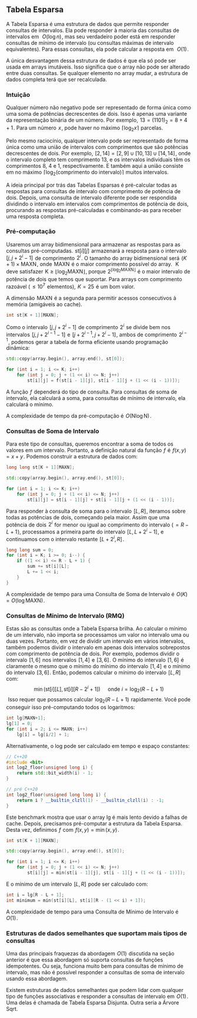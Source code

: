 ## Tabela Esparsa
A Tabela Esparsa é uma estrutura de dados que permite responder consultas de intervalos. Ela pode responder à maioria das consultas de intervalos em  
$O(\log n)$ , mas seu verdadeiro poder está em responder consultas de mínimo de intervalo (ou consultas máximas de intervalo equivalentes). Para essas consultas, ela pode calcular a resposta em  
$O(1)$ .

A única desvantagem dessa estrutura de dados é que ela só pode ser usada em arrays imutáveis. Isso significa que o array não pode ser alterado entre duas consultas. Se qualquer elemento no array mudar, a estrutura de dados completa terá que ser recalculada.

### Intuição
Qualquer número não negativo pode ser representado de forma única como uma soma de potências decrescentes de dois. Isso é apenas uma variante da representação binária de um número. Por exemplo,  $13 = (1101)_2 = 8 + 4 + 1$ . Para um número  $x$ , pode haver no máximo  $\lceil \log_2 x \rceil$  parcelas.

Pelo mesmo raciocínio, qualquer intervalo pode ser representado de forma única como uma união de intervalos com comprimentos que são potências decrescentes de dois. Por exemplo,  $[2, 14] = [2, 9] \cup [10, 13] \cup [14, 14]$ , onde o intervalo completo tem comprimento 13, e os intervalos individuais têm os comprimentos 8, 4 e 1, respectivamente. E também aqui a união consiste em no máximo  $\lceil \log_2(\text{comprimento do intervalo}) \rceil$  muitos intervalos.

A ideia principal por trás das Tabelas Esparsas é pré-calcular todas as respostas para consultas de intervalo com comprimento de potência de dois. Depois, uma consulta de intervalo diferente pode ser respondida dividindo o intervalo em intervalos com comprimentos de potência de dois, procurando as respostas pré-calculadas e combinando-as para receber uma resposta completa.

### Pré-computação
Usaremos um array bidimensional para armazenar as respostas para as consultas pré-computadas.  $\text{st}[i][j]$  armazenará a resposta para o intervalo  $[j, j + 2^i - 1]$  de comprimento  $2^i$ . O tamanho do array bidimensional será  $(K + 1) \times \text{MAXN}$ , onde  $\text{MAXN}$  é o maior comprimento possível do array.  
$\text{K}$  deve satisfazer  $\text{K} \ge \lfloor \log_2 \text{MAXN} \rfloor$ , porque  $2^{\lfloor \log_2 \text{MAXN} \rfloor}$  é o maior intervalo de potência de dois que temos que suportar. Para arrays com comprimento razoável ( $\le 10^7$  elementos),  $K = 25$  é um bom valor.

A dimensão  $\text{MAXN}$  é a segunda para permitir acessos consecutivos à memória (amigáveis ao cache).

```c++
int st[K + 1][MAXN];
```
Como o intervalo  $[j, j + 2^i - 1]$  de comprimento  $2^i$  se divide bem nos intervalos  $[j, j + 2^{i - 1} - 1]$  e  $[j + 2^{i - 1}, j + 2^i - 1]$ , ambos de comprimento  $2^{i - 1}$ , podemos gerar a tabela de forma eficiente usando programação dinâmica:

```c++
std::copy(array.begin(), array.end(), st[0]);

for (int i = 1; i <= K; i++)
    for (int j = 0; j + (1 << i) <= N; j++)
        st[i][j] = f(st[i - 1][j], st[i - 1][j + (1 << (i - 1))]);
```
A função  $f$  dependerá do tipo de consulta. Para consultas de soma de intervalo, ela calculará a soma, para consultas de mínimo de intervalo, ela calculará o mínimo.

A complexidade de tempo da pré-computação é  $O(\text{N} \log \text{N})$ .

### Consultas de Soma de Intervalo
Para este tipo de consultas, queremos encontrar a soma de todos os valores em um intervalo. Portanto, a definição natural da função  $f$  é  $f(x, y) = x + y$ . Podemos construir a estrutura de dados com:

```c++
long long st[K + 1][MAXN];

std::copy(array.begin(), array.end(), st[0]);

for (int i = 1; i <= K; i++)
    for (int j = 0; j + (1 << i) <= N; j++)
        st[i][j] = st[i - 1][j] + st[i - 1][j + (1 << (i - 1))];
```
Para responder à consulta de soma para o intervalo  $[L, R]$ , iteramos sobre todas as potências de dois, começando pela maior. Assim que uma potência de dois  $2^i$  for menor ou igual ao comprimento do intervalo ( $= R - L + 1$ ), processamos a primeira parte do intervalo  $[L, L + 2^i - 1]$ , e continuamos com o intervalo restante  $[L + 2^i, R]$ .

```c++
long long sum = 0;
for (int i = K; i >= 0; i--) {
    if ((1 << i) <= R - L + 1) {
        sum += st[i][L];
        L += 1 << i;
    }
}
```
A complexidade de tempo para uma Consulta de Soma de Intervalo é  $O(K) = O(\log \text{MAXN})$ .

### Consultas de Mínimo de Intervalo (RMQ)
Estas são as consultas onde a Tabela Esparsa brilha. Ao calcular o mínimo de um intervalo, não importa se processamos um valor no intervalo uma ou duas vezes. Portanto, em vez de dividir um intervalo em vários intervalos, também podemos dividir o intervalo em apenas dois intervalos sobrepostos com comprimento de potência de dois. Por exemplo, podemos dividir o intervalo  $[1, 6]$  nos intervalos  $[1, 4]$  e  $[3, 6]$ . O mínimo do intervalo  $[1, 6]$  é claramente o mesmo que o mínimo do mínimo do intervalo  $[1, 4]$  e o mínimo do intervalo  $[3, 6]$ . Então, podemos calcular o mínimo do intervalo  $[L, R]$  com:
 
$$\min(\text{st}[i][L], \text{st}[i][R - 2^i + 1]) \quad \text{ onde } i = \log_2(R - L + 1)$$ 
Isso requer que possamos calcular  $\log_2(R - L + 1)$  rapidamente. Você pode conseguir isso pré-computando todos os logaritmos:

```c++
int lg[MAXN+1];
lg[1] = 0;
for (int i = 2; i <= MAXN; i++)
    lg[i] = lg[i/2] + 1;
```
Alternativamente, o log pode ser calculado em tempo e espaço constantes:
```c++
// C++20
#include <bit>
int log2_floor(unsigned long i) {
    return std::bit_width(i) - 1;
}

// pré C++20
int log2_floor(unsigned long long i) {
    return i ? __builtin_clzll(1) - __builtin_clzll(i) : -1;
}
```
Este benchmark mostra que usar o array lg é mais lento devido a falhas de cache.
Depois, precisamos pré-computar a estrutura da Tabela Esparsa. Desta vez, definimos  $f$  com  $f(x, y) = \min(x, y)$ .

```c++
int st[K + 1][MAXN];

std::copy(array.begin(), array.end(), st[0]);

for (int i = 1; i <= K; i++)
    for (int j = 0; j + (1 << i) <= N; j++)
        st[i][j] = min(st[i - 1][j], st[i - 1][j + (1 << (i - 1))]);
```
E o mínimo de um intervalo  $[L, R]$  pode ser calculado com:

```c++
int i = lg[R - L + 1];
int minimum = min(st[i][L], st[i][R - (1 << i) + 1]);
```
A complexidade de tempo para uma Consulta de Mínimo de Intervalo é  
$O(1)$ .

### Estruturas de dados semelhantes que suportam mais tipos de consultas
Uma das principais fraquezas da abordagem  $O(1)$  discutida na seção anterior é que essa abordagem só suporta consultas de funções idempotentes. Ou seja, funciona muito bem para consultas de mínimo de intervalo, mas não é possível responder a consultas de soma de intervalo usando essa abordagem.

Existem estruturas de dados semelhantes que podem lidar com qualquer tipo de funções associativas e responder a consultas de intervalo em  $O(1)$ . Uma delas é chamada de Tabela Esparsa Disjunta. Outra seria a Árvore Sqrt.